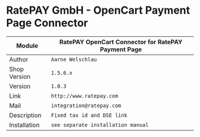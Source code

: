 RatePAY GmbH - OpenCart Payment Page Connector
============================================

|Module | RatePAY OpenCart Connector for RatePAY Payment Page
|------|----------
|Author | `Aarne Welschlau`
|Shop Version | `1.5.6.x`
|Version | `1.0.3`
|Link | `http://www.ratepay.com`
|Mail | `integration@ratepay.com`
|Description | `Fixed tax id and DSE link`
|Installation | `see separate installation manual`